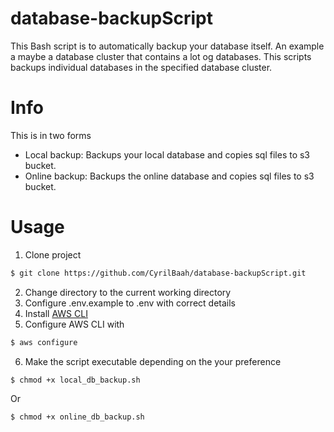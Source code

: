 # database-backupScript
This Bash script is to automatically backup your database itself. An example a
maybe a database cluster that contains a lot og databases. This scripts backups
individual databases in the specified database cluster.

# Info
This is in two forms
- Local backup: Backups your local database and copies sql files to s3 bucket.
- Online backup: Backups the online database and copies sql files to s3 bucket.

# Usage
1. Clone project
```sh
$ git clone https://github.com/CyrilBaah/database-backupScript.git
```
2. Change directory to the current working directory
3. Configure .env.example to .env with correct details
4. Install [AWS CLI](https://docs.aws.amazon.com/cli/latest/userguide/getting-started-install.html "AWS CLI")
5. Configure AWS CLI with
```sh
$ aws configure
```
6. Make the script executable depending on the your preference
```sh
$ chmod +x local_db_backup.sh
```
Or
```sh
$ chmod +x online_db_backup.sh
```